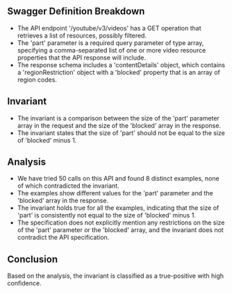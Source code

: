 ## Swagger Definition Breakdown
- The API endpoint '/youtube/v3/videos' has a GET operation that retrieves a list of resources, possibly filtered.
- The 'part' parameter is a required query parameter of type array, specifying a comma-separated list of one or more video resource properties that the API response will include.
- The response schema includes a 'contentDetails' object, which contains a 'regionRestriction' object with a 'blocked' property that is an array of region codes.

## Invariant
- The invariant is a comparison between the size of the 'part' parameter array in the request and the size of the 'blocked' array in the response.
- The invariant states that the size of 'part' should not be equal to the size of 'blocked' minus 1.

## Analysis
- We have tried 50 calls on this API and found 8 distinct examples, none of which contradicted the invariant.
- The examples show different values for the 'part' parameter and the 'blocked' array in the response.
- The invariant holds true for all the examples, indicating that the size of 'part' is consistently not equal to the size of 'blocked' minus 1.
- The specification does not explicitly mention any restrictions on the size of the 'part' parameter or the 'blocked' array, and the invariant does not contradict the API specification.

## Conclusion
Based on the analysis, the invariant is classified as a true-positive with high confidence.

